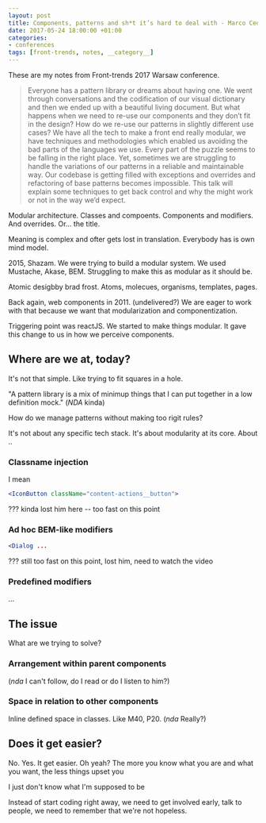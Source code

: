 ```yaml
---
layout: post
title: Components, patterns and sh*t it’s hard to deal with - Marco Cedaro - Front-trends Warsaw 2017
date: 2017-05-24 18:00:00 +01:00
categories:
- conferences
tags: [front-trends, notes, __category__]
---
```


These are my notes from Front-trends 2017 Warsaw conference.

> Everyone has a pattern library or dreams about having one. We went through conversations and the codification of our visual dictionary and then we ended up with a beautiful living document.
> But what happens when we need to re-use our components and they don’t fit in the design? How do we re-use our patterns in slightly different use cases?
> We have all the tech to make a front end really modular, we have techniques and methodologies which enabled us avoiding the bad parts of the languages we use. Every part of the puzzle seems to be falling in the right place.
> Yet, sometimes we are struggling to handle the variations of our patterns in a reliable and maintainable way. Our codebase is getting filled with exceptions and overrides and refactoring of base patterns becomes impossible. This talk will explain some techniques to get back control and why the might work or not in the way we’d expect.

Modular architecture. Classes and compoents. Components and modifiers. And overrides. Or... the title.

Meaning is complex and ofter gets lost in translation. Everybody has is own mind model.

2015, Shazam. We were trying to build a modular system. We used Mustache, Akase, BEM. Struggling to make this as modular as it should be.

Atomic desigbby brad frost. Atoms, molecues, organisms, templates, pages.

Back again, web components in 2011. (undelivered?) We are eager to work with that because we want that modularization and componentization.

Triggering point was reactJS. We started to make things modular. It gave this change to us in how we perceive components.

## Where are we at, today?

It's not that simple. Like trying to fit squares in a hole. 

"A pattern library is a mix of minimup things that I can put together in a low definition mock." (_NDA_ kinda)

How do we manage patterns without making too rigit rules?

It's not about any specific tech stack.
It's about modularity at its core.
About ..

### Classname injection

I mean 

```jsx
<IconButton className="content-actions__button">
```

??? kinda lost him here -- too fast on this point

### Ad hoc BEM-like modifiers

```jsx
<Dialog ...
```

??? still too fast on this point, lost him, need to watch the video

### Predefined modifiers

...

## The issue

What are we trying to solve?

### Arrangement within parent components

(_nda_ I can't follow, do I read or do I listen to him?)

### Space in relation to other components

Inline defined space in classes. Like M40, P20. (_nda_ Really?)

## Does it get easier?

No. Yes. It get easier. Oh yeah? The more you know what you are and what you want, the less things upset you

I just don't know what I'm supposed to be

Instead of start coding right away, we need to get involved early, talk to people, we need to remember that we're not hopeless.

